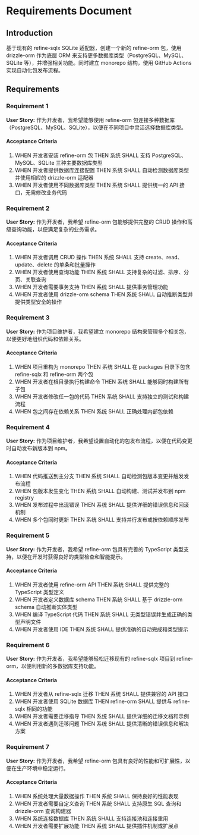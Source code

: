 # Requirements Document

## Introduction

基于现有的 refine-sqlx SQLite 适配器，创建一个新的 refine-orm 包，使用 drizzle-orm 作为底层 ORM 来支持更多数据库类型（PostgreSQL、MySQL、SQLite 等），并增强相关功能。同时建立 monorepo 结构，使用 GitHub Actions 实现自动化包发布流程。

## Requirements

### Requirement 1

**User Story:** 作为开发者，我希望能够使用 refine-orm 包连接多种数据库（PostgreSQL、MySQL、SQLite），以便在不同项目中灵活选择数据库类型。

#### Acceptance Criteria

1. WHEN 开发者安装 refine-orm 包 THEN 系统 SHALL 支持 PostgreSQL、MySQL、SQLite 三种主要数据库类型
2. WHEN 开发者提供数据库连接配置 THEN 系统 SHALL 自动检测数据库类型并使用相应的 drizzle-orm 适配器
3. WHEN 开发者使用不同数据库类型 THEN 系统 SHALL 提供统一的 API 接口，无需修改业务代码

### Requirement 2

**User Story:** 作为开发者，我希望 refine-orm 包能够提供完整的 CRUD 操作和高级查询功能，以便满足复杂的业务需求。

#### Acceptance Criteria

1. WHEN 开发者调用 CRUD 操作 THEN 系统 SHALL 支持 create、read、update、delete 的单条和批量操作
2. WHEN 开发者使用查询功能 THEN 系统 SHALL 支持复杂的过滤、排序、分页、关联查询
3. WHEN 开发者需要事务支持 THEN 系统 SHALL 提供事务管理功能
4. WHEN 开发者使用 drizzle-orm schema THEN 系统 SHALL 自动推断类型并提供类型安全的操作

### Requirement 3

**User Story:** 作为项目维护者，我希望建立 monorepo 结构来管理多个相关包，以便更好地组织代码和依赖关系。

#### Acceptance Criteria

1. WHEN 项目重构为 monorepo THEN 系统 SHALL 在 packages 目录下包含 refine-sqlx 和 refine-orm 两个包
2. WHEN 开发者在根目录执行构建命令 THEN 系统 SHALL 能够同时构建所有子包
3. WHEN 开发者修改任一包的代码 THEN 系统 SHALL 支持独立的测试和构建流程
4. WHEN 包之间存在依赖关系 THEN 系统 SHALL 正确处理内部包依赖

### Requirement 4

**User Story:** 作为项目维护者，我希望设置自动化的包发布流程，以便在代码变更时自动发布新版本到 npm。

#### Acceptance Criteria

1. WHEN 代码推送到主分支 THEN 系统 SHALL 自动检测包版本变更并触发发布流程
2. WHEN 包版本发生变化 THEN 系统 SHALL 自动构建、测试并发布到 npm registry
3. WHEN 发布过程中出现错误 THEN 系统 SHALL 提供详细的错误信息和回滚机制
4. WHEN 多个包同时更新 THEN 系统 SHALL 支持并行发布或按依赖顺序发布

### Requirement 5

**User Story:** 作为开发者，我希望 refine-orm 包具有完善的 TypeScript 类型支持，以便在开发时获得良好的类型检查和智能提示。

#### Acceptance Criteria

1. WHEN 开发者使用 refine-orm API THEN 系统 SHALL 提供完整的 TypeScript 类型定义
2. WHEN 开发者定义数据库 schema THEN 系统 SHALL 基于 drizzle-orm schema 自动推断实体类型
3. WHEN 编译 TypeScript 代码 THEN 系统 SHALL 无类型错误并生成正确的类型声明文件
4. WHEN 开发者使用 IDE THEN 系统 SHALL 提供准确的自动完成和类型提示

### Requirement 6

**User Story:** 作为开发者，我希望能够轻松迁移现有的 refine-sqlx 项目到 refine-orm，以便利用新的多数据库支持功能。

#### Acceptance Criteria

1. WHEN 开发者从 refine-sqlx 迁移 THEN 系统 SHALL 提供兼容的 API 接口
2. WHEN 开发者使用 SQLite 数据库 THEN refine-orm SHALL 提供与 refine-sqlx 相同的功能
3. WHEN 开发者需要迁移指导 THEN 系统 SHALL 提供详细的迁移文档和示例
4. WHEN 开发者遇到迁移问题 THEN 系统 SHALL 提供清晰的错误信息和解决方案

### Requirement 7

**User Story:** 作为开发者，我希望 refine-orm 包具有良好的性能和可扩展性，以便在生产环境中稳定运行。

#### Acceptance Criteria

1. WHEN 系统处理大量数据操作 THEN 系统 SHALL 保持良好的性能表现
2. WHEN 开发者需要自定义查询 THEN 系统 SHALL 支持原生 SQL 查询和 drizzle-orm 查询构建器
3. WHEN 系统连接数据库 THEN 系统 SHALL 支持连接池和连接重用
4. WHEN 开发者需要扩展功能 THEN 系统 SHALL 提供插件机制或扩展点
